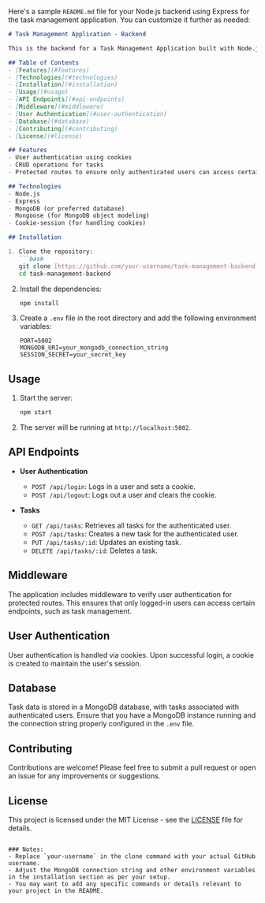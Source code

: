 Here's a sample `README.md` file for your Node.js backend using Express for the task management application. You can customize it further as needed:

```markdown
# Task Management Application - Backend

This is the backend for a Task Management Application built with Node.js and Express. The application provides user authentication and CRUD operations for managing tasks.

## Table of Contents
- [Features](#features)
- [Technologies](#technologies)
- [Installation](#installation)
- [Usage](#usage)
- [API Endpoints](#api-endpoints)
- [Middleware](#middleware)
- [User Authentication](#user-authentication)
- [Database](#database)
- [Contributing](#contributing)
- [License](#license)

## Features
- User authentication using cookies
- CRUD operations for tasks
- Protected routes to ensure only authenticated users can access certain endpoints

## Technologies
- Node.js
- Express
- MongoDB (or preferred database)
- Mongoose (for MongoDB object modeling)
- Cookie-session (for handling cookies)

## Installation

1. Clone the repository:
   ```bash
   git clone [https://github.com/your-username/task-management-backend.git](https://github.com/Abhishek79201/task-backend.git)
   cd task-management-backend
   ```

2. Install the dependencies:
   ```bash
   npm install
   ```

3. Create a `.env` file in the root directory and add the following environment variables:
   ```plaintext
   PORT=5002
   MONGODB_URI=your_mongodb_connection_string
   SESSION_SECRET=your_secret_key
   ```

## Usage

1. Start the server:
   ```bash
   npm start
   ```

2. The server will be running at `http://localhost:5002`.

## API Endpoints

- **User Authentication**
  - `POST /api/login`: Logs in a user and sets a cookie.
  - `POST /api/logout`: Logs out a user and clears the cookie.
  
- **Tasks**
  - `GET /api/tasks`: Retrieves all tasks for the authenticated user.
  - `POST /api/tasks`: Creates a new task for the authenticated user.
  - `PUT /api/tasks/:id`: Updates an existing task.
  - `DELETE /api/tasks/:id`: Deletes a task.

## Middleware

The application includes middleware to verify user authentication for protected routes. This ensures that only logged-in users can access certain endpoints, such as task management.

## User Authentication

User authentication is handled via cookies. Upon successful login, a cookie is created to maintain the user's session.

## Database

Task data is stored in a MongoDB database, with tasks associated with authenticated users. Ensure that you have a MongoDB instance running and the connection string properly configured in the `.env` file.

## Contributing

Contributions are welcome! Please feel free to submit a pull request or open an issue for any improvements or suggestions.

## License

This project is licensed under the MIT License - see the [LICENSE](LICENSE) file for details.
```

### Notes:
- Replace `your-username` in the clone command with your actual GitHub username.
- Adjust the MongoDB connection string and other environment variables in the installation section as per your setup.
- You may want to add any specific commands or details relevant to your project in the README.
